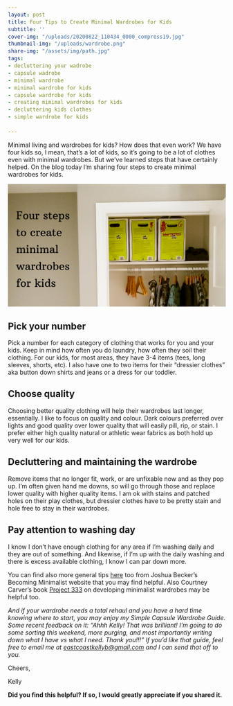 ```yaml
---
layout: post
title: Four Tips to Create Minimal Wardrobes for Kids
subtitle: ''
cover-img: "/uploads/20200822_110434_0000_compress19.jpg"
thumbnail-img: "/uploads/wardrobe.png"
share-img: "/assets/img/path.jpg"
tags:
- decluttering your wadrobe
- capsule wadrobe
- minimal wardrobe
- minimal wardrobe for kids
- capsule wardrobe for kids
- creating mimimal wardrobes for kids
- decluttering kids clothes
- simple wardrobe for kids

---
```

Minimal living and wardrobes for kids? How does that even work? We have four kids so, I mean, that’s a lot of kids, so it’s going to be a lot of clothes even with minimal wardrobes. But we’ve learned steps that have certainly helped. On the blog today I’m sharing four steps to create minimal wardrobes for kids.

![An image of my son's closet.](/uploads/wardrobe.png "wadrobe")

## Pick your number

Pick a number for each category of clothing that works for you and your kids. Keep in mind how often you do laundry, how often they soil their clothing. For our kids, for most areas, they have 3-4 items (tees, long sleeves, shorts, etc). I also have one to two items for their “dressier clothes” aka button down shirts and jeans or a dress for our toddler.

## Choose quality

Choosing better quality clothing will help their wardrobes last longer, essentially. I like to focus on quality and colour. Dark colours preferred over lights and good quality over lower quality that will easily pill, rip, or stain. I prefer either high quality natural or athletic wear fabrics as both hold up very well for our kids.

## Decluttering and maintaining the wardrobe

Remove items that no longer fit, work, or are unfixable now and as they pop up. I’m often given hand me downs, so will go through those and replace lower quality with higher quality items. I am ok with stains and patched holes on their play clothes, but dressier clothes have to be pretty stain and hole free to stay in their wardrobes.

## Pay attention to washing day

I know I don’t have enough clothing for any area if I’m washing daily and they are out of something. And likewise, if I’m up with the daily washing and there is excess available clothing, I know I can par down more.

You can find also more general tips [here](https://www.becomingminimalist.com/thin-closet/) too from Joshua Becker’s Becoming Minimalist website that you may find helpful. Also Courtney Carver’s book [Project 333](https://amzn.to/2ZdURKp) on developing minimalist wardrobes may be helpful too.

_And if your wardrobe needs a total rehaul and you have a hard time knowing where to start, you may enjoy my Simple Capsule Wardrobe Guide. Some recent feedback on it: “Ahhh Kelly! That was brilliant! I’m going to do some sorting this weekend, more purging, and most importantly writing down what I have vs what I need. Thank you!!!” If you’d like that guide, feel free to email me at_ [_eastcoastkellyb@gmail.com_](mailto:eastcoastkellyb@gmail.com) _and I can send that off to you._

Cheers,

Kelly

**Did you find this helpful? If so, I would greatly appreciate if you shared it.**